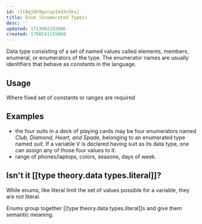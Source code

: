 ```yaml
---
id: r1t0gj9h9qzcsp1bd3v5ksj
title: Enum (Enumerated Types)
desc: ''
updated: 1713902292806
created: 1708541155869
---
```



Data type consisting of a set of named values called elements, members, enumeral, or enumerators of the type. The enumerator names are usually identifiers that behave as constants in the language.

## Usage

Where fixed set of constants or ranges are required

## Examples

- the four suits in a deck of playing   cards may be four enumerators named *Club, Diamond, Heart, and Spade*, belonging to an enumerated type named *suit*. If a variable V is declared having suit as its data type, one can assign any of those four values to it.
- range of phones/laptops, colors, seasons, days of week.

## Isn't it [[type theory.data types.literal]]?

While enums, like literal limit the set of values possible for a variable, they are not literal.

Enums group together [[type theory.data types.literal]]s and give them semantic meaning.
